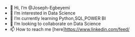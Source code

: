 - 👋 Hi, I’m @Joseph-Egbeyemi
- 👀 I’m interested in Data Science
- 🌱 I’m currently learning Python,SQL,POWER BI
- 💞️ I’m looking to collaborate on Data Science
- 📫 How to reach me [here]https://www.linkedin.com/feed/

<!---
Joseph-Egbeyemi/Joseph-Egbeyemi is a ✨ special ✨ repository because its `README.md` (this file) appears on your GitHub profile.
You can click the Preview link to take a look at your changes.
--->
